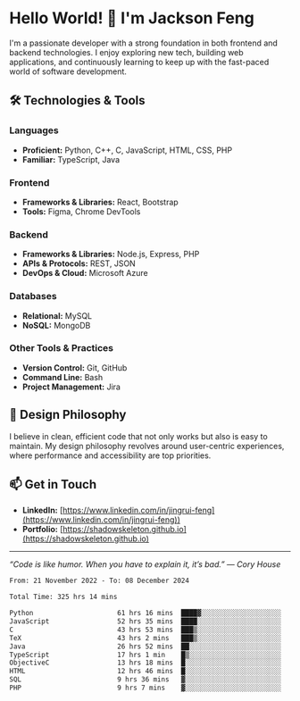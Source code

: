 # Hello World! 👋 I'm Jackson Feng

I'm a passionate developer with a strong foundation in both frontend and backend technologies. I enjoy exploring new tech, building web applications, and continuously learning to keep up with the fast-paced world of software development.

## 🛠 Technologies & Tools

### Languages
- **Proficient:** Python, C++, C, JavaScript, HTML, CSS, PHP
- **Familiar:** TypeScript, Java

### Frontend
- **Frameworks & Libraries:** React, Bootstrap
- **Tools:** Figma, Chrome DevTools

### Backend
- **Frameworks & Libraries:** Node.js, Express, PHP
- **APIs & Protocols:** REST, JSON
- **DevOps & Cloud:** Microsoft Azure

### Databases
- **Relational:** MySQL
- **NoSQL:** MongoDB

### Other Tools & Practices
- **Version Control:** Git, GitHub
- **Command Line:** Bash
- **Project Management:** Jira


## 🎨 Design Philosophy

I believe in clean, efficient code that not only works but also is easy to maintain. My design philosophy revolves around user-centric experiences, where performance and accessibility are top priorities.

## 📫 Get in Touch

- **LinkedIn:** [https://www.linkedin.com/in/jingrui-feng](https://www.linkedin.com/in/jingrui-feng))
- **Portfolio:** [https://shadowskeleton.github.io](https://shadowskeleton.github.io)

---

*“Code is like humor. When you have to explain it, it’s bad.” — Cory House*



<!--START_SECTION:waka-->

```txt
From: 21 November 2022 - To: 08 December 2024

Total Time: 325 hrs 14 mins

Python                     61 hrs 16 mins  ████▓░░░░░░░░░░░░░░░░░░░░   18.84 %
JavaScript                 52 hrs 35 mins  ████░░░░░░░░░░░░░░░░░░░░░   16.17 %
C                          43 hrs 53 mins  ███▒░░░░░░░░░░░░░░░░░░░░░   13.50 %
TeX                        43 hrs 2 mins   ███▒░░░░░░░░░░░░░░░░░░░░░   13.23 %
Java                       26 hrs 52 mins  ██░░░░░░░░░░░░░░░░░░░░░░░   08.26 %
TypeScript                 17 hrs 1 min    █▒░░░░░░░░░░░░░░░░░░░░░░░   05.23 %
ObjectiveC                 13 hrs 18 mins  █░░░░░░░░░░░░░░░░░░░░░░░░   04.09 %
HTML                       12 hrs 46 mins  █░░░░░░░░░░░░░░░░░░░░░░░░   03.93 %
SQL                        9 hrs 36 mins   ▓░░░░░░░░░░░░░░░░░░░░░░░░   02.95 %
PHP                        9 hrs 7 mins    ▓░░░░░░░░░░░░░░░░░░░░░░░░   02.81 %
```

<!--END_SECTION:waka-->

